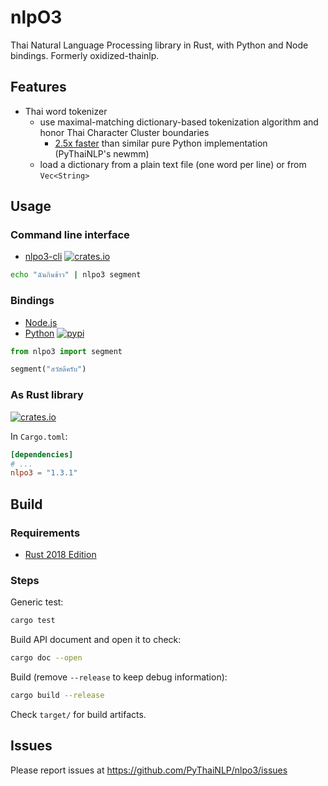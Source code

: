 # nlpO3

Thai Natural Language Processing library in Rust,
with Python and Node bindings. Formerly oxidized-thainlp.

## Features

- Thai word tokenizer
  - use maximal-matching dictionary-based tokenization algorithm and honor Thai Character Cluster boundaries
    - [2.5x faster](https://github.com/PyThaiNLP/nlpo3/blob/main/nlpo3-python/notebooks/nlpo3_segment_benchmarks.ipynb) than similar pure Python implementation (PyThaiNLP's newmm)
  - load a dictionary from a plain text file (one word per line) or from `Vec<String>`


## Usage

### Command line interface

- [nlpo3-cli](nlpo3-cli/) <a href="https://crates.io/crates/nlpo3-cli/"><img alt="crates.io" src="https://img.shields.io/crates/v/nlpo3-cli.svg"/></a>

```bash
echo "ฉันกินข้าว" | nlpo3 segment
```

### Bindings
- [Node.js](nlpo3-nodejs/)
- [Python](nlpo3-python/) <a href="https://pypi.python.org/pypi/nlpo3"><img alt="pypi" src="https://img.shields.io/pypi/v/nlpo3.svg"/></a>

```python
from nlpo3 import segment

segment("สวัสดีครับ")
```

### As Rust library
<a href="https://crates.io/crates/nlpo3/"><img alt="crates.io" src="https://img.shields.io/crates/v/nlpo3.svg"/></a>

In `Cargo.toml`:

```toml
[dependencies]
# ...
nlpo3 = "1.3.1"
```

## Build

### Requirements

- [Rust 2018 Edition](https://www.rust-lang.org/tools/install)

### Steps

Generic test:
```bash
cargo test
```

Build API document and open it to check:
```bash
cargo doc --open
```

Build (remove `--release` to keep debug information):
```bash
cargo build --release
```

Check `target/` for build artifacts.


## Issues

Please report issues at https://github.com/PyThaiNLP/nlpo3/issues
